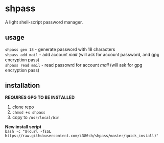 # shpass
A light shell-script password manager.

## usage
`shpass gen 18` - generate password with 18 characters  
`shpass add mail` - add account *mail* (will ask for account password, and gpg encryption pass)  
`shpass read mail` - read passowrd for account *mail* (will ask for gpg encryption pass)

## installation
**REQUIRES GPG TO BE INSTALLED**
1. clone repo
2. `chmod +x shpass`
3. copy to `/usr/local/bin`
  
**New install script**  
`bash -c "$(curl -fsSL https://raw.githubusercontent.com/i386sh/shpass/master/quick_install)"`
